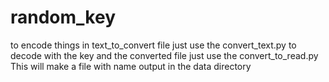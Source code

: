 # random_key

to encode things in text_to_convert file
just use the convert_text.py
to decode with the key and the converted file
just use the convert_to_read.py
This will make a file with name output in the data directory
